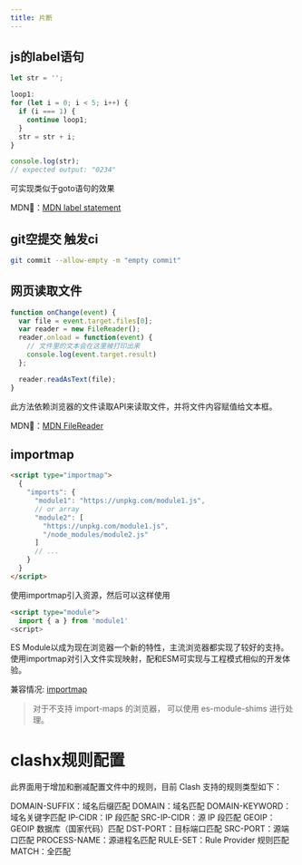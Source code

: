 ```yaml
---
title: 片断
---
```

## js的label语句
```js
let str = '';

loop1:
for (let i = 0; i < 5; i++) {
  if (i === 1) {
    continue loop1;
  }
  str = str + i;
}

console.log(str);
// expected output: "0234"
```
可实现类似于goto语句的效果

MDN🔗：[MDN label statement](https://developer.mozilla.org/en-US/docs/Web/JavaScript/Reference/Statements/label)

## git空提交 触发ci
```bash
git commit --allow-empty -m "empty commit"
```

## 网页读取文件
```js
function onChange(event) {
  var file = event.target.files[0];
  var reader = new FileReader();
  reader.onload = function(event) {
    // 文件里的文本会在这里被打印出来
    console.log(event.target.result)
  };

  reader.readAsText(file);
}
```
此方法依赖浏览器的文件读取API来读取文件，并将文件内容赋值给文本框。

MDN🔗：[MDN FileReader](https://developer.mozilla.org/zh-CN/docs/Web/API/FileReader)

## importmap
```html
<script type="importmap">
  {
    "imports": {
      "module1": "https://unpkg.com/module1.js", 
      // or array
      "module2": [
        "https://unpkg.com/module1.js",
        "/node_modules/module2.js"
      ]
      // ...
    }
  }
</script>
```
使用importmap引入资源，然后可以这样使用
```html
<script type="module">
  import { a } from 'module1'
<script>
```
ES Module以成为现在浏览器一个新的特性，主流浏览器都实现了较好的支持。使用importmap对引入文件实现映射，配和ESM可实现与工程模式相似的开发体验。

兼容情况: [importmap](https://caniuse.com/?search=importmap)
> 对于不支持 import-maps 的浏览器， 可以使用 es-module-shims 进行处理。

# clashx规则配置
此界面用于增加和删减配置文件中的规则，目前 Clash 支持的规则类型如下：

DOMAIN-SUFFIX：域名后缀匹配
DOMAIN：域名匹配
DOMAIN-KEYWORD：域名关键字匹配
IP-CIDR：IP 段匹配
SRC-IP-CIDR：源 IP 段匹配
GEOIP：GEOIP 数据库（国家代码）匹配
DST-PORT：目标端口匹配
SRC-PORT：源端口匹配
PROCESS-NAME：源进程名匹配
RULE-SET：Rule Provider 规则匹配
MATCH：全匹配

<ClientOnly>
  <Plum/>
</ClientOnly>
